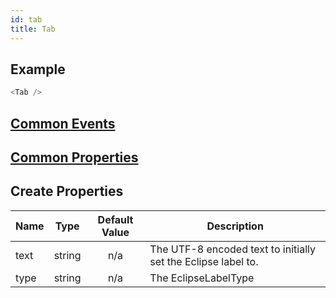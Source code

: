 ```yaml
---
id: tab
title: Tab
---
```


## Example

```javascript
<Tab />
```

## [Common Events](../types/Events.md)

## [Common Properties](../types/Properties.md)

## Create Properties

| Name   | Type   | Default Value | Description |
| ------ | ------ | :-----------: | ----------- |
| text   | string |      n/a      | The UTF-8 encoded text to initially set the Eclipse label to. |
| type   | string |      n/a      | The EclipseLabelType |
